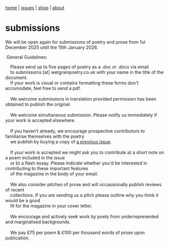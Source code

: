 [home](index.md) | [issues](issues.md) | [shop](shop.md)  |  [about](about.md)

# submissions


We will be open again for submissions of poetry and prose from 1st December 2025 until the 15th January 2026.

​
General Guidelines:

&nbsp;&nbsp;&nbsp;&nbsp;Please send up to five pages of poetry as a .doc or .docx via email <br>
&nbsp;&nbsp;&nbsp;&nbsp;to submissions [at] wetgrainpoetry.co.uk with your name  in the title of the document. <br>
&nbsp;&nbsp;&nbsp;&nbsp;If your work is visual or contains formatting these forms don't accomodate, feel free to send a pdf. <br>
<br>
&nbsp;&nbsp;&nbsp;&nbsp;We welcome submissions in translation provided permission has been obtained to publish the original. <br>
<br>
&nbsp;&nbsp;&nbsp;&nbsp;We welcome simultaneous submission. Please notify us immediately if your work is accepted elsewhere. <br>
<br>
&nbsp;&nbsp;&nbsp;&nbsp;If you haven’t already, we encourage prospective contributors to familiarise themselves with the poetry <br>
&nbsp;&nbsp;&nbsp;&nbsp;we publish by buying a copy of [a previous issue](shop.md). <br>
<br>
&nbsp;&nbsp;&nbsp;&nbsp;If your work is accepted we might ask you to contribute a) a short note on a poem included in the issue <br>
&nbsp;&nbsp;&nbsp;&nbsp;or b) a flash essay. Please indicate whether you'd be interested in contributing to these important features <br>
&nbsp;&nbsp;&nbsp;&nbsp;of the magazine in the body of your email. <br>
<br>
&nbsp;&nbsp;&nbsp;&nbsp;We also consider pitches of prose and will occassionally publish reviews of recent <br>
&nbsp;&nbsp;&nbsp;&nbsp;collections. If you are sending us a pitch please outline why you think it would be a good <br>
&nbsp;&nbsp;&nbsp;&nbsp;fit for the magazine in your cover letter. <br>
<br>
&nbsp;&nbsp;&nbsp;&nbsp;We encourage and actively seek work by poets from underrepresented and marginalised backgrounds. <br>
<br>
&nbsp;&nbsp;&nbsp;&nbsp;We pay £75 per poem & £100 per thousand words of prose upon publication. <br>





